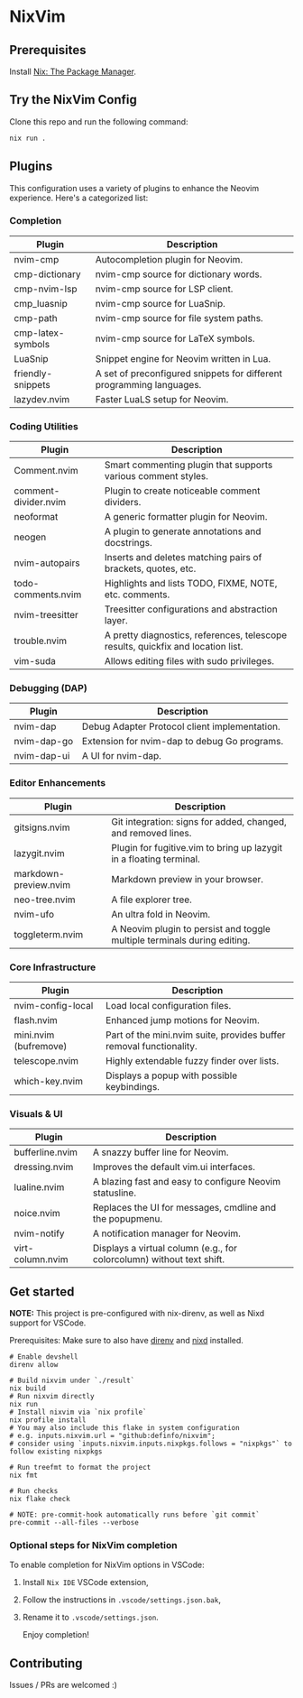 # NixVim

## Prerequisites

Install [Nix: The Package Manager](https://nixos.org/download/).

## Try the NixVim Config

Clone this repo and run the following command:

```bash
nix run .
```

## Plugins

This configuration uses a variety of plugins to enhance the Neovim experience. Here's a categorized list:

### Completion

| Plugin | Description |
| ----------------- | -------------------------------------------------------------------- |
| nvim-cmp | Autocompletion plugin for Neovim. |
| cmp-dictionary | nvim-cmp source for dictionary words. |
| cmp-nvim-lsp | nvim-cmp source for LSP client. |
| cmp_luasnip | nvim-cmp source for LuaSnip. |
| cmp-path | nvim-cmp source for file system paths. |
| cmp-latex-symbols | nvim-cmp source for LaTeX symbols. |
| LuaSnip | Snippet engine for Neovim written in Lua. |
| friendly-snippets | A set of preconfigured snippets for different programming languages. |
| lazydev.nvim | Faster LuaLS setup for Neovim. |

### Coding Utilities

| Plugin | Description |
| -------------------- | -------------------------------------------------------------------------------- |
| Comment.nvim | Smart commenting plugin that supports various comment styles. |
| comment-divider.nvim | Plugin to create noticeable comment dividers. |
| neoformat | A generic formatter plugin for Neovim. |
| neogen | A plugin to generate annotations and docstrings. |
| nvim-autopairs | Inserts and deletes matching pairs of brackets, quotes, etc. |
| todo-comments.nvim | Highlights and lists TODO, FIXME, NOTE, etc. comments. |
| nvim-treesitter | Treesitter configurations and abstraction layer. |
| trouble.nvim | A pretty diagnostics, references, telescope results, quickfix and location list. |
| vim-suda | Allows editing files with sudo privileges. |

### Debugging (DAP)

| Plugin | Description |
| ----------- | --------------------------------------------- |
| nvim-dap | Debug Adapter Protocol client implementation. |
| nvim-dap-go | Extension for nvim-dap to debug Go programs. |
| nvim-dap-ui | A UI for nvim-dap. |

### Editor Enhancements

| Plugin | Description |
| --------------------- | ------------------------------------------------------------------------ |
| gitsigns.nvim | Git integration: signs for added, changed, and removed lines. |
| lazygit.nvim | Plugin for fugitive.vim to bring up lazygit in a floating terminal. |
| markdown-preview.nvim | Markdown preview in your browser. |
| neo-tree.nvim | A file explorer tree. |
| nvim-ufo | An ultra fold in Neovim. |
| toggleterm.nvim | A Neovim plugin to persist and toggle multiple terminals during editing. |

### Core Infrastructure

| Plugin | Description |
| --------------------- | ------------------------------------------------------------------- |
| nvim-config-local | Load local configuration files. |
| flash.nvim | Enhanced jump motions for Neovim. |
| mini.nvim (bufremove) | Part of the mini.nvim suite, provides buffer removal functionality. |
| telescope.nvim | Highly extendable fuzzy finder over lists. |
| which-key.nvim | Displays a popup with possible keybindings. |

### Visuals & UI

| Plugin | Description |
| ---------------- | --------------------------------------------------------------------- |
| bufferline.nvim | A snazzy buffer line for Neovim. |
| dressing.nvim | Improves the default vim.ui interfaces. |
| lualine.nvim | A blazing fast and easy to configure Neovim statusline. |
| noice.nvim | Replaces the UI for messages, cmdline and the popupmenu. |
| nvim-notify | A notification manager for Neovim. |
| virt-column.nvim | Displays a virtual column (e.g., for colorcolumn) without text shift. |

## Get started

**NOTE:** This project is pre-configured with nix-direnv, as well as Nixd support for VSCode.

Prerequisites: Make sure to also have [direnv](https://direnv.net) and [nixd](https://github.com/nix-community/nixd) installed.

```shell
# Enable devshell
direnv allow

# Build nixvim under `./result`
nix build
# Run nixvim directly
nix run
# Install nixvim via `nix profile`
nix profile install
# You may also include this flake in system configuration
# e.g. inputs.nixvim.url = "github:definfo/nixvim";
# consider using `inputs.nixvim.inputs.nixpkgs.follows = "nixpkgs"` to follow existing nixpkgs

# Run treefmt to format the project
nix fmt

# Run checks
nix flake check

# NOTE: pre-commit-hook automatically runs before `git commit`
pre-commit --all-files --verbose
```

### Optional steps for NixVim completion

To enable completion for NixVim options in VSCode:

1. Install `Nix IDE` VSCode extension,

1. Follow the instructions in `.vscode/settings.json.bak`,

1. Rename it to `.vscode/settings.json`.

   Enjoy completion!

## Contributing

Issues / PRs are welcomed :)
